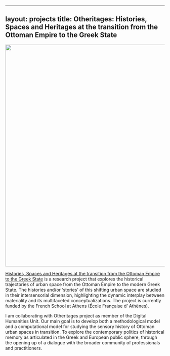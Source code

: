 
---
layout: projects
title: Otheritages: Histories, Spaces and Heritages at the transition from the Ottoman Empire to the Greek State
---

  <img src="../images/otheritages.png" width="700"/>

<a href="https://otheritages.efa.gr">Histories, Spaces and Heritages at the transition from the Ottoman Empire to the Greek State</a> is a research project that explores the historical trajectories of urban space from the Ottoman Empire to the modern Greek State. 
The histories and/or ‘stories’ of this shifting urban space are studied in their intersensorial dimension, highlighting the dynamic interplay between materiality and its multifaceted conceptualizations.
The project is currently funded by the French School at Athens (École Française d’ Athènes).

I am collaborating with Otheritages project as member of the Digital Humanities Unit. Our main goal is to develop both a methodological model and a computational model for studying the sensory history of Ottoman urban spaces in transition.
To explore the contemporary politics of historical memory as articulated in the Greek and European public sphere, through the opening up of a dialogue with the broader community of professionals and practitioners.
  
  
